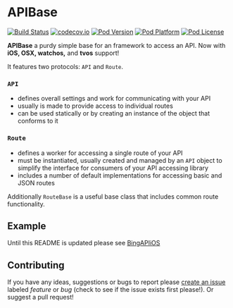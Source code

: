 APIBase
===
[![Build Status](http://img.shields.io/travis/Adorkable/APIBaseiOS.svg?branch=master&style=flat)](https://travis-ci.org/Adorkable/APIBaseiOS)
[![codecov.io](https://img.shields.io/codecov/c/github/Adorkable/APIBaseiOS.svg)](https://codecov.io/github/Adorkable/APIBaseiOS?branch=master)
[![Pod Version](http://img.shields.io/cocoapods/v/AdorkableAPIBase.svg?style=flat)](http://cocoadocs.org/docsets/AdorkableAPIBase/)
[![Pod Platform](http://img.shields.io/cocoapods/p/AdorkableAPIBase.svg?style=flat)](http://cocoadocs.org/docsets/AdorkableAPIBase/)
[![Pod License](http://img.shields.io/cocoapods/l/AdorkableAPIBase.svg?style=flat)](http://cocoadocs.org/docsets/AdorkableAPIBase/)

**APIBase** a purdy simple base for an framework to access an API. Now with **iOS, OSX, watchos,** and **tvos** support!

It features two protocols: `API` and `Route`.

### `API` 

* defines overall settings and work for communicating with your API 
* usually is made to provide access to individual routes
* can be used statically or by creating an instance of the object that conforms to it

### `Route`

* defines a worker for accessing a single route of your API
* must be instantiated, usually created and managed by an `API` object to simplify the interface for consumers of your API accessing library
* includes a number of default implementations for accessing basic and JSON routes

Additionally `RouteBase` is a useful base class that includes common route functionality.


Example
---
Until this README is updated please see [BingAPIiOS](https://github.com/Adorkable/BingAPIiOS)


Contributing
---
If you have any ideas, suggestions or bugs to report please [create an issue](https://github.com/Adorkable/APIBaseiOS/issues/new) labeled *feature* or *bug* (check to see if the issue exists first please!). Or suggest a pull request!
